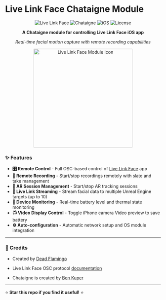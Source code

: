 # Live Link Face Chataigne Module

<div align="center">

![Live Link Face](https://img.shields.io/badge/Live%20Link%20Face-Compatible-blue?style=for-the-badge&logo=apple)
![Chataigne](https://img.shields.io/badge/Chataigne-1.9.16+-orange?style=for-the-badge)
![iOS](https://img.shields.io/badge/iOS-A12%20Chip+-black?style=for-the-badge&logo=apple)
![License](https://img.shields.io/badge/License-MIT-green?style=for-the-badge)

**A Chataigne module for controlling Live Link Face iOS app**

*Real-time facial motion capture with remote recording capabilities*

</div>

<div align="center">
<img src="https://is1-ssl.mzstatic.com/image/thumb/Purple211/v4/9b/91/c1/9b91c1fb-fffd-d010-bda5-fa4d21f7f148/AppIcon-0-0-1x_U007epad-0-1-0-85-220.png/434x0w.webp" alt="Live Link Face Module Icon" width="320" height="320">



</div>

### ✨ **Features**

- **🎛️ Remote Control** - Full OSC-based control of [Live Link Face](https://apps.apple.com/app/live-link-face/id1495370836) app
- **📼 Remote Recording** - Start/stop recordings remotely with slate and take management
- **🔴 AR Session Management** - Start/stop AR tracking sessions
- **📡 Live Link Streaming** - Stream facial data to multiple Unreal Engine targets (up to 10)
- **🔋 Device Monitoring** - Real-time battery level and thermal state monitoring
- **📺 Video Display Control** - Toggle iPhone camera Video preview to save battery
- **⚙️ Auto-configuration** - Automatic network setup and OS module integration
---

<div align="left">

### 🎉 Credits

-  Created by [Dead Flamingo](https://github.com/DeadFlamingo) 

-  Live Link Face OSC protocol [documentation](https://dev.epicgames.com/documentation/en-us/unreal-engine/recording-face-animation-on-ios-device-in-unreal-engine)

-  Chataigne is created by [Ben Kuper](https://benjamin.kuperberg.fr/)

---
⭐ **Star this repo if you find it useful!** ⭐

</div>
